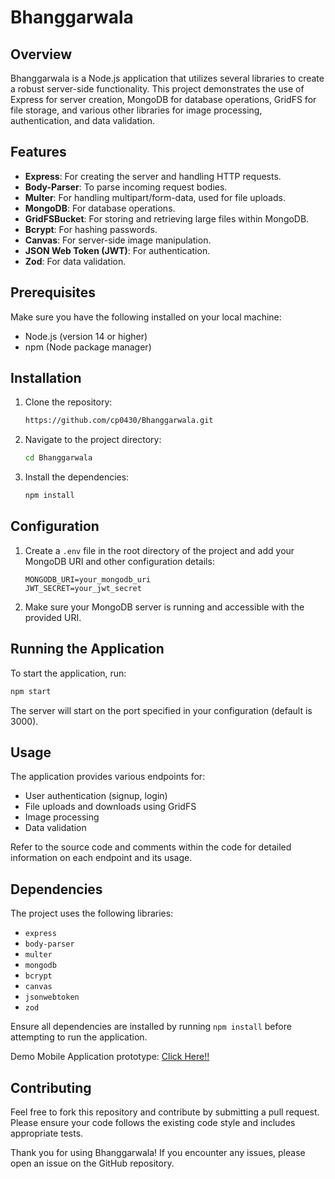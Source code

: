 # Bhanggarwala

## Overview

Bhanggarwala is a Node.js application that utilizes several libraries to create a robust server-side functionality. This project demonstrates the use of Express for server creation, MongoDB for database operations, GridFS for file storage, and various other libraries for image processing, authentication, and data validation.

## Features

- **Express**: For creating the server and handling HTTP requests.
- **Body-Parser**: To parse incoming request bodies.
- **Multer**: For handling multipart/form-data, used for file uploads.
- **MongoDB**: For database operations.
- **GridFSBucket**: For storing and retrieving large files within MongoDB.
- **Bcrypt**: For hashing passwords.
- **Canvas**: For server-side image manipulation.
- **JSON Web Token (JWT)**: For authentication.
- **Zod**: For data validation.

## Prerequisites

Make sure you have the following installed on your local machine:

- Node.js (version 14 or higher)
- npm (Node package manager)

## Installation

1. Clone the repository:
   ```bash
   https://github.com/cp0430/Bhanggarwala.git
   ```

2. Navigate to the project directory:
   ```bash
   cd Bhanggarwala
   ```

3. Install the dependencies:
   ```bash
   npm install
   ```

## Configuration

1. Create a `.env` file in the root directory of the project and add your MongoDB URI and other configuration details:
   ```env
   MONGODB_URI=your_mongodb_uri
   JWT_SECRET=your_jwt_secret
   ```

2. Make sure your MongoDB server is running and accessible with the provided URI.

## Running the Application

To start the application, run:

```bash
npm start
```

The server will start on the port specified in your configuration (default is 3000).

## Usage

The application provides various endpoints for:

- User authentication (signup, login)
- File uploads and downloads using GridFS
- Image processing
- Data validation

Refer to the source code and comments within the code for detailed information on each endpoint and its usage.

## Dependencies

The project uses the following libraries:

- `express`
- `body-parser`
- `multer`
- `mongodb`
- `bcrypt`
- `canvas`
- `jsonwebtoken`
- `zod`

Ensure all dependencies are installed by running `npm install` before attempting to run the application.

Demo Mobile Application prototype: <a href = "http://bit.ly/Bhanggarwala">Click Here!!</a>

## Contributing

Feel free to fork this repository and contribute by submitting a pull request. Please ensure your code follows the existing code style and includes appropriate tests.


Thank you for using Bhanggarwala! If you encounter any issues, please open an issue on the GitHub repository.

